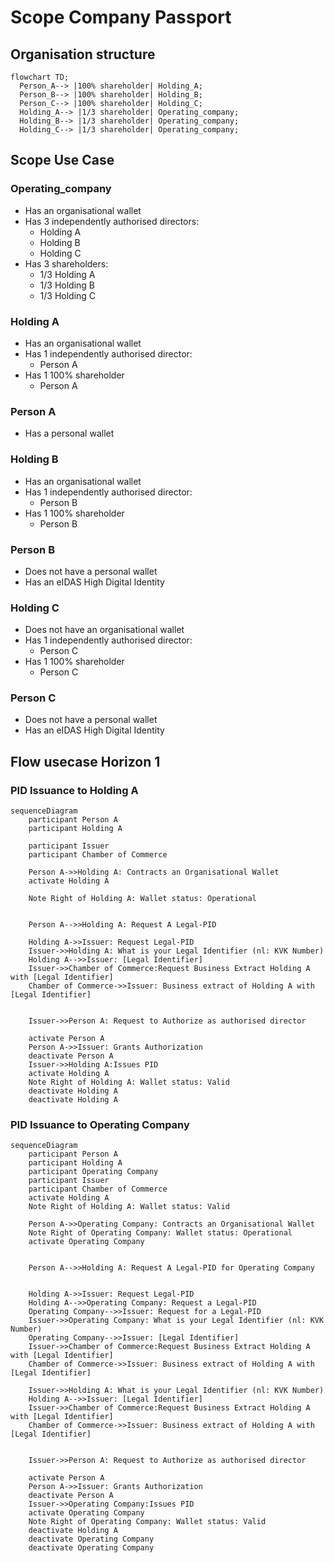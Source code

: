 # Scope Company Passport




## Organisation structure
```mermaid
flowchart TD;
  Person_A--> |100% shareholder| Holding_A;
  Person_B--> |100% shareholder| Holding_B;
  Person_C--> |100% shareholder| Holding_C;
  Holding_A--> |1/3 shareholder| Operating_company;
  Holding_B--> |1/3 shareholder| Operating_company;
  Holding_C--> |1/3 shareholder| Operating_company;
```
## Scope Use Case

### Operating_company 
  - Has an organisational wallet
  - Has 3 independently authorised directors:
    - Holding A
    - Holding B
    - Holding C
  - Has 3 shareholders:
     - 1/3 Holding A
     - 1/3 Holding B
     - 1/3 Holding C
### Holding A
  - Has an organisational wallet
  - Has 1 independently authorised director:
    - Person A
  - Has 1 100% shareholder
    - Person A
### Person A
  - Has a personal wallet
### Holding B
  - Has an organisational wallet
  - Has 1 independently authorised director:
    - Person B
  - Has 1 100% shareholder
    - Person B
### Person B
  - Does not have a personal wallet
  - Has an eIDAS High Digital Identity
### Holding C
  - Does not have an organisational wallet
  - Has 1 independently authorised director:
    - Person C
  - Has 1 100% shareholder
    - Person C
### Person C
  - Does not have a personal wallet
  - Has an eIDAS High Digital Identity

## Flow usecase Horizon 1
### PID Issuance to Holding A
```mermaid
sequenceDiagram
    participant Person A
    participant Holding A
    
    participant Issuer
    participant Chamber of Commerce

    Person A->>Holding A: Contracts an Organisational Wallet
    activate Holding A

    Note Right of Holding A: Wallet status: Operational
   

    Person A-->>Holding A: Request A Legal-PID
    
    Holding A->>Issuer: Request Legal-PID
    Issuer->>Holding A: What is your Legal Identifier (nl: KVK Number)
    Holding A-->>Issuer: [Legal Identifier]
    Issuer->>Chamber of Commerce:Request Business Extract Holding A with [Legal Identifier]
    Chamber of Commerce->>Issuer: Business extract of Holding A with [Legal Identifier]
    

    Issuer->>Person A: Request to Authorize as authorised director

    activate Person A
    Person A->>Issuer: Grants Authorization
    deactivate Person A
    Issuer->>Holding A:Issues PID
    activate Holding A
    Note Right of Holding A: Wallet status: Valid
    deactivate Holding A
    deactivate Holding A
```

### PID Issuance to Operating Company
```mermaid
sequenceDiagram
    participant Person A
    participant Holding A
    participant Operating Company
    participant Issuer
    participant Chamber of Commerce
    activate Holding A
    Note Right of Holding A: Wallet status: Valid
    
    Person A->>Operating Company: Contracts an Organisational Wallet
    Note Right of Operating Company: Wallet status: Operational
    activate Operating Company


    Person A-->>Holding A: Request A Legal-PID for Operating Company
    
    
    Holding A->>Issuer: Request Legal-PID
    Holding A-->>Operating Company: Request a Legal-PID 
    Operating Company-->>Issuer: Request for a Legal-PID
    Issuer->>Operating Company: What is your Legal Identifier (nl: KVK Number)
    Operating Company-->>Issuer: [Legal Identifier]
    Issuer->>Chamber of Commerce:Request Business Extract Holding A with [Legal Identifier]
    Chamber of Commerce->>Issuer: Business extract of Holding A with [Legal Identifier]

    Issuer->>Holding A: What is your Legal Identifier (nl: KVK Number)
    Holding A-->>Issuer: [Legal Identifier]
    Issuer->>Chamber of Commerce:Request Business Extract Holding A with [Legal Identifier]
    Chamber of Commerce->>Issuer: Business extract of Holding A with [Legal Identifier]
    

    Issuer->>Person A: Request to Authorize as authorised director

    activate Person A
    Person A->>Issuer: Grants Authorization
    deactivate Person A
    Issuer->>Operating Company:Issues PID
    activate Operating Company
    Note Right of Operating Company: Wallet status: Valid
    deactivate Holding A
    deactivate Operating Company
    deactivate Operating Company
```


